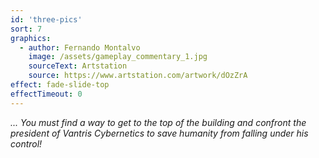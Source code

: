 ```yaml
---
id: 'three-pics'
sort: 7
graphics:
  - author: Fernando Montalvo
    image: /assets/gameplay_commentary_1.jpg
    sourceText: Artstation
    source: https://www.artstation.com/artwork/dOzZrA
effect: fade-slide-top
effectTimeout: 0
---
```

*... You must find a way to get to the top of the building and confront the president of Vantris Cybernetics to save humanity from falling under his control!*